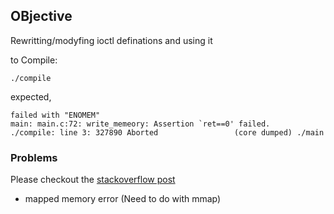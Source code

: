 ## OBjective 

Rewritting/modyfing ioctl definations and using it

to Compile:
```
./compile 
```
expected, 

```
failed with "ENOMEM"
main: main.c:72: write_memeory: Assertion `ret==0' failed.
./compile: line 3: 327890 Aborted                 (core dumped) ./main
```
### Problems 

Please checkout the [stackoverflow post](https://stackoverflow.com/questions/73178306/how-to-mprotect-existing-address-to-enable-prot-write-without-using-mmap-i?noredirect=1#comment129242330_73178306)

* mapped memory error (Need to do with mmap)


